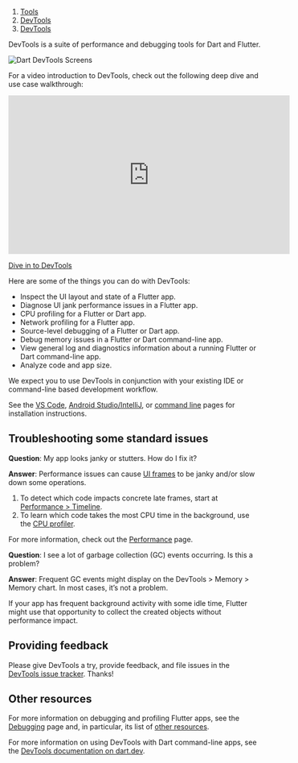 1.  [Tools](https://docs.flutter.dev/tools)
2.  [DevTools](https://docs.flutter.dev/tools/devtools)
3.  [DevTools](https://docs.flutter.dev/tools/devtools/overview)

DevTools is a suite of performance and debugging tools for Dart and Flutter.

![Dart DevTools Screens](https://docs.flutter.dev/assets/images/docs/tools/devtools/dart-devtools.gif)

For a video introduction to DevTools, check out the following deep dive and use case walkthrough:

<iframe width="560" height="315" src="https://www.youtube.com/embed/_EYk-E29edo?enablejsapi=1&amp;origin=https%3A%2F%2Fdocs.flutter.dev" title="Dive into DevTools" frameborder="0" allow="accelerometer; autoplay; clipboard-write; encrypted-media; gyroscope; picture-in-picture; web-share" allowfullscreen="" loading="lazy" data-gtm-yt-inspected-9257802_51="true" id="413416767" data-gtm-yt-inspected-9257802_75="true" data-gtm-yt-inspected-9257802_114="true" data-gtm-yt-inspected-6="true"></iframe>

[Dive in to DevTools](https://www.youtube.com/watch?v=_EYk-E29edo)

Here are some of the things you can do with DevTools:

-   Inspect the UI layout and state of a Flutter app.
-   Diagnose UI jank performance issues in a Flutter app.
-   CPU profiling for a Flutter or Dart app.
-   Network profiling for a Flutter app.
-   Source-level debugging of a Flutter or Dart app.
-   Debug memory issues in a Flutter or Dart command-line app.
-   View general log and diagnostics information about a running Flutter or Dart command-line app.
-   Analyze code and app size.

We expect you to use DevTools in conjunction with your existing IDE or command-line based development workflow.

See the [VS Code](https://docs.flutter.dev/tools/devtools/vscode), [Android Studio/IntelliJ](https://docs.flutter.dev/tools/devtools/android-studio), or [command line](https://docs.flutter.dev/tools/devtools/cli) pages for installation instructions.

## Troubleshooting some standard issues

**Question**: My app looks janky or stutters. How do I fix it?

**Answer**: Performance issues can cause [UI frames](https://docs.flutter.dev/perf/ui-performance) to be janky and/or slow down some operations.

1.  To detect which code impacts concrete late frames, start at [Performance > Timeline](https://docs.flutter.dev/tools/devtools/performance#timeline-events-tab).
2.  To learn which code takes the most CPU time in the background, use the [CPU profiler](https://docs.flutter.dev/tools/devtools/cpu-profiler).

For more information, check out the [Performance](https://docs.flutter.dev/perf) page.

**Question**: I see a lot of garbage collection (GC) events occurring. Is this a problem?

**Answer**: Frequent GC events might display on the DevTools > Memory > Memory chart. In most cases, it’s not a problem.

If your app has frequent background activity with some idle time, Flutter might use that opportunity to collect the created objects without performance impact.

## Providing feedback

Please give DevTools a try, provide feedback, and file issues in the [DevTools issue tracker](https://github.com/flutter/devtools/issues). Thanks!

## Other resources

For more information on debugging and profiling Flutter apps, see the [Debugging](https://docs.flutter.dev/testing/debugging) page and, in particular, its list of [other resources](https://docs.flutter.dev/testing/debugging#other-resources).

For more information on using DevTools with Dart command-line apps, see the [DevTools documentation on dart.dev](https://dart.dev/tools/dart-devtools).